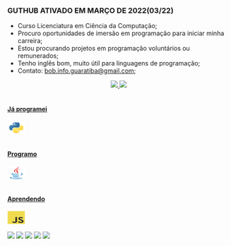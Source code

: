 ### GUTHUB ATIVADO EM MARÇO DE 2022(03/22)



- Curso Licenciatura em Ciência da Computação;
- Procuro oportunidades de imersão em programação para iniciar minha carreira;
- Estou procurando projetos em programação voluntários ou remunerados;
- Tenho inglês bom, muito útil para linguagens de programação;
- Contato: bob.info.guaratiba@gmail.com;

<div align="center">
  <a href="https://github.com/robinsonmourao">
  <img height="150em" src="https://github-readme-stats.vercel.app/api?username=robinsonmourao&show_icons=false&theme=apprentice&include_all_commits=true&count_private=true"/>
  <img height="150em" src="https://github-readme-stats.vercel.app/api/top-langs/?username=robinsonmourao&layout=compact&langs_count=7&theme=apprentice"/>
</div>

<div style="display: inline_block"><br>
  <h4>Já programei</h4>
  <img align="center" alt="Rafa-Python" height="30" width="40" src="https://raw.githubusercontent.com/devicons/devicon/master/icons/python/python-original.svg">
</div>

<div style="display: inline_block"><align="center"><br>
  <h4>Programo</h4>
  <img align="center" alt="Rafa-Java" height="30" width="40" src="https://github.com/devicons/devicon/blob/master/icons/java/java-original.svg">
</div>


<div style="display: inline_block"><br>
  <h4>Aprendendo</h4>
  <img align="center" alt="JavaScript" height="30" width="40" src="https://github.com/devicons/devicon/blob/master/icons/javascript/javascript-original.svg">
</div>
  
<div><br>
  <a href="https://www.youtube.com/channel/UCBpKEuXZoi1qBtf4jLx1IuQ" target="_blank"><img src="https://img.shields.io/badge/YouTube-FF0000?style=for-the-badge&logo=youtube&logoColor=white" target="_blank"></a>
  <a href="https://www.instagram.com/bob.mds_rj/" target="_blank"><img src="https://img.shields.io/badge/-Instagram-%23E4405F?style=for-the-badge&logo=instagram&logoColor=white" target="_blank"></a>
  <a href="https://www.facebook.com/robinson.mourao.16/" target="_blank"><img src="https://img.shields.io/badge/Messenger-00B2FF?style=for-the-badge&logo=messenger&logoColor=white" target="_blank"></a> 
  <a href = "https://discord.com/channels/@me/549352494678147081"><img src="https://img.shields.io/badge/Discord-7289DA?style=for-the-badge&logo=discord&logoColor=white" target="_blank"></a> 
  <a href = "mailto:bob.info.guaratiba@gmail.com"><img src="https://img.shields.io/badge/-Gmail-%23333?style=for-the-badge&logo=gmail&logoColor=white" target="_blank"></a> 
</div>
  
  
